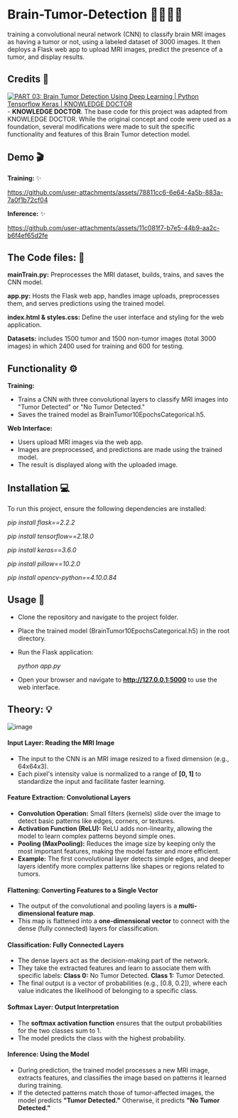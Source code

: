 # Brain-Tumor-Detection 👨🏻‍⚕️🧠 
training a convolutional neural network (CNN) to classify brain MRI images as having a tumor or not, using a labeled dataset of 3000 images. It then deploys a Flask web app to upload MRI images, predict the presence of a tumor, and display results.

## Credits 🤖
[![PART 03: Brain Tumor Detection Using Deep Learning | Python Tensorflow Keras | KNOWLEDGE DOCTOR](https://www.youtube.com/watch?v=nmp33q0xXHM&list=LL.jpg)](https://www.youtube.com/watch?v=nmp33q0xXHM&list=LL) - 
**KNOWLEDGE DOCTOR**.
The base code for this project was adapted from KNOWLEDGE DOCTOR. While the original concept and code were used as a foundation, several modifications were made to suit the specific functionality and features of this Brain Tumor detection model.

## Demo 🎬

**Training:** ✨

https://github.com/user-attachments/assets/78811cc6-6e64-4a5b-883a-7a0f1b72cf04

**Inference:** ✨

https://github.com/user-attachments/assets/11c081f7-b7e5-44b9-aa2c-b6f4ef65d2fe

## The Code files: 📄

**mainTrain.py:** Preprocesses the MRI dataset, builds, trains, and saves the CNN model.

**app.py:** Hosts the Flask web app, handles image uploads, preprocesses them, and serves predictions using the trained model.

**index.html & styles.css:** Define the user interface and styling for the web application.

**Datasets:** includes 1500 tumor and 1500 non-tumor images (total 3000 images) in which 2400 used for training and 600 for testing.

## Functionality ⚙️
**Training:**
- Trains a CNN with three convolutional layers to classify MRI images into "Tumor Detected" or "No Tumor Detected."
- Saves the trained model as BrainTumor10EpochsCategorical.h5.

**Web Interface:**
- Users upload MRI images via the web app.
- Images are preprocessed, and predictions are made using the trained model.
- The result is displayed along with the uploaded image.

## Installation 💻
To run this project, ensure the following dependencies are installed:

*pip install flask==2.2.2*

*pip install tensorflow==2.18.0*

*pip install keras==3.6.0*

*pip install pillow==10.2.0*

*pip install opencv-python==4.10.0.84*

## Usage 📌
- Clone the repository and navigate to the project folder.
- Place the trained model (BrainTumor10EpochsCategorical.h5) in the root directory.
- Run the Flask application:

  *python app.py*

- Open your browser and navigate to **http://127.0.0.1:5000** to use the web interface.

## Theory: 💡

![image](https://github.com/user-attachments/assets/7d95a7a5-946b-4d10-be43-2ffe93cd4a6c)

#### Input Layer: Reading the MRI Image
- The input to the CNN is an MRI image resized to a fixed dimension (e.g., 64x64x3).
- Each pixel's intensity value is normalized to a range of **[0, 1]** to standardize the input and facilitate faster learning.

#### Feature Extraction: Convolutional Layers
- **Convolution Operation:** Small filters (kernels) slide over the image to detect basic patterns like edges, corners, or textures.
- **Activation Function (ReLU):** ReLU adds non-linearity, allowing the model to learn complex patterns beyond simple ones.
- **Pooling (MaxPooling):** Reduces the image size by keeping only the most important features, making the model faster and more efficient.
- **Example:** The first convolutional layer detects simple edges, and deeper layers identify more complex patterns like shapes or regions related to tumors.

#### Flattening: Converting Features to a Single Vector
- The output of the convolutional and pooling layers is a **multi-dimensional feature map**.
- This map is flattened into a **one-dimensional vector** to connect with the dense (fully connected) layers for classification.

#### Classification: Fully Connected Layers
- The dense layers act as the decision-making part of the network.
- They take the extracted features and learn to associate them with specific labels:
  **Class 0:** No Tumor Detected.
  **Class 1:** Tumor Detected.
- The final output is a vector of probabilities (e.g., [0.8, 0.2]), where each value indicates the likelihood of belonging to a specific class.

#### Softmax Layer: Output Interpretation
- The **softmax activation function** ensures that the output probabilities for the two classes sum to 1.
- The model predicts the class with the highest probability.

#### Inference: Using the Model
- During prediction, the trained model processes a new MRI image, extracts features, and classifies the image based on patterns it learned during training.
- If the detected patterns match those of tumor-affected images, the model predicts **"Tumor Detected."** Otherwise, it predicts **"No Tumor Detected."**


